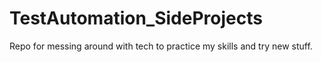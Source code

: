 # TestAutomation_SideProjects
Repo for messing around with tech to practice my skills and try new stuff.
